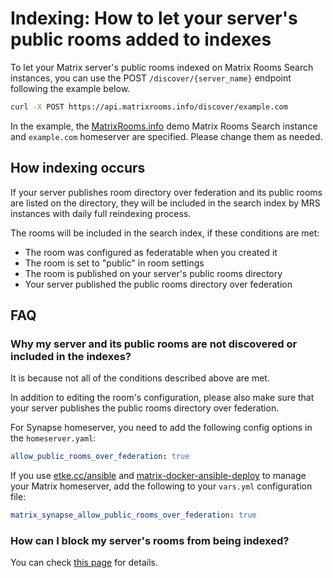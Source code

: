 <!--
SPDX-FileCopyrightText: 2023 Nikita Chernyi
SPDX-FileCopyrightText: 2025 Suguru Hirahara

SPDX-License-Identifier: AGPL-3.0-or-later
-->

# Indexing: How to let your server's public rooms added to indexes

To let your Matrix server's public rooms indexed on Matrix Rooms Search instances, you can use the POST `/discover/{server_name}` endpoint following the example below.

```bash
curl -X POST https://api.matrixrooms.info/discover/example.com
```

In the example, the [MatrixRooms.info](https://matrixrooms.info) demo Matrix Rooms Search instance and `example.com` homeserver are specified. Please change them as needed.

## How indexing occurs

If your server publishes room directory over federation and its public rooms are listed on the directory, they will be included in the search index by MRS instances with daily full reindexing process.

The rooms will be included in the search index, if these conditions are met:

- The room was configured as federatable when you created it
- The room is set to "public" in room settings
- The room is published on your server's public rooms directory
- Your server published the public rooms directory over federation

## FAQ

### Why my server and its public rooms are not discovered or included in the indexes?

It is because not all of the conditions described above are met.

In addition to editing the room's configuration, please also make sure that your server publishes the public rooms directory over federation.

For Synapse homeserver, you need to add the following config options in the `homeserver.yaml`:

```yaml
allow_public_rooms_over_federation: true
```

If you use [etke.cc/ansible](https://github.com/etkecc/ansible) and [matrix-docker-ansible-deploy](https://github.com/spantaleev/matrix-docker-ansible-deploy) to manage your Matrix homeserver, add the following to your `vars.yml` configuration file:

```yaml
matrix_synapse_allow_public_rooms_over_federation: true
```

### How can I block my server's rooms from being indexed?

You can check [this page](deindexing.md) for details.
